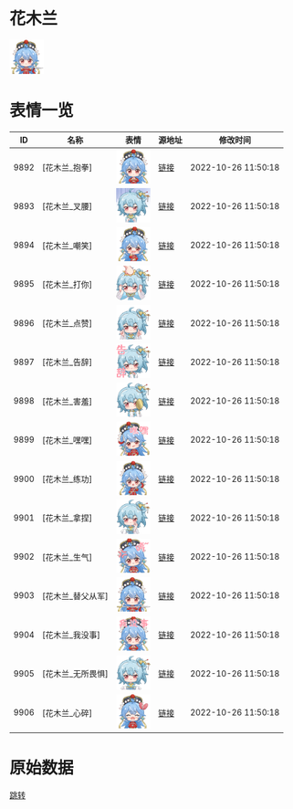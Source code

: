 # 花木兰

<img src="./cover.png" height="60" alt="cover" />

# 表情一览

|ID|名称|表情|源地址|修改时间|
|----|----|----|----|----|
|9892|[花木兰_抱拳]|<img src="./pic/009892_%5B花木兰_抱拳%5D.png" height="60" alt="抱拳"/>|[链接](http://i0.hdslb.com/bfs/emote/40a0d527b40e71878429f0727a7ae3571954b8a5.png)|2022-10-26 11:50:18|
|9893|[花木兰_叉腰]|<img src="./pic/009893_%5B花木兰_叉腰%5D.png" height="60" alt="叉腰"/>|[链接](http://i0.hdslb.com/bfs/emote/67b770685be10e4b43d307ecf2655eed4e1998d2.png)|2022-10-26 11:50:18|
|9894|[花木兰_嘲笑]|<img src="./pic/009894_%5B花木兰_嘲笑%5D.png" height="60" alt="嘲笑"/>|[链接](http://i0.hdslb.com/bfs/emote/89930686e97032b2d856cbb2f9341c0123d9a536.png)|2022-10-26 11:50:18|
|9895|[花木兰_打你]|<img src="./pic/009895_%5B花木兰_打你%5D.png" height="60" alt="打你"/>|[链接](http://i0.hdslb.com/bfs/emote/dd759a913befa7aebae0b7955223c24a814962dc.png)|2022-10-26 11:50:18|
|9896|[花木兰_点赞]|<img src="./pic/009896_%5B花木兰_点赞%5D.png" height="60" alt="点赞"/>|[链接](http://i0.hdslb.com/bfs/emote/55c4df5195ea445fb718ddcc142a01bd21cc02c4.png)|2022-10-26 11:50:18|
|9897|[花木兰_告辞]|<img src="./pic/009897_%5B花木兰_告辞%5D.png" height="60" alt="告辞"/>|[链接](http://i0.hdslb.com/bfs/emote/d69bf862565d3bda220cb38a6cf0b8f4540bbd1c.png)|2022-10-26 11:50:18|
|9898|[花木兰_害羞]|<img src="./pic/009898_%5B花木兰_害羞%5D.png" height="60" alt="害羞"/>|[链接](http://i0.hdslb.com/bfs/emote/0f095031afd5ac90d691dd440b9ee6dc922943fd.png)|2022-10-26 11:50:18|
|9899|[花木兰_嘿嘿]|<img src="./pic/009899_%5B花木兰_嘿嘿%5D.png" height="60" alt="嘿嘿"/>|[链接](http://i0.hdslb.com/bfs/emote/a18c94a4af9ca5227f6eb31be1ba76336c4b4911.png)|2022-10-26 11:50:18|
|9900|[花木兰_练功]|<img src="./pic/009900_%5B花木兰_练功%5D.png" height="60" alt="练功"/>|[链接](http://i0.hdslb.com/bfs/emote/909640f1b1d305c7db034be99af42a96e0f01115.png)|2022-10-26 11:50:18|
|9901|[花木兰_拿捏]|<img src="./pic/009901_%5B花木兰_拿捏%5D.png" height="60" alt="拿捏"/>|[链接](http://i0.hdslb.com/bfs/emote/f511037f24a06961954db29eb84b743073e0ce12.png)|2022-10-26 11:50:18|
|9902|[花木兰_生气]|<img src="./pic/009902_%5B花木兰_生气%5D.png" height="60" alt="生气"/>|[链接](http://i0.hdslb.com/bfs/emote/12599294bbe20812801e5a0f38343dfe25b2a958.png)|2022-10-26 11:50:18|
|9903|[花木兰_替父从军]|<img src="./pic/009903_%5B花木兰_替父从军%5D.png" height="60" alt="替父从军"/>|[链接](http://i0.hdslb.com/bfs/emote/3a95a8412e12068be1c7d49ed387340a275f6d89.png)|2022-10-26 11:50:18|
|9904|[花木兰_我没事]|<img src="./pic/009904_%5B花木兰_我没事%5D.png" height="60" alt="我没事"/>|[链接](http://i0.hdslb.com/bfs/emote/5ee09fdd21ae8da900e5254a90e06756658c276d.png)|2022-10-26 11:50:18|
|9905|[花木兰_无所畏惧]|<img src="./pic/009905_%5B花木兰_无所畏惧%5D.png" height="60" alt="无所畏惧"/>|[链接](http://i0.hdslb.com/bfs/emote/c7a504861df7d15bbff584e0242f7881f66b05cf.png)|2022-10-26 11:50:18|
|9906|[花木兰_心碎]|<img src="./pic/009906_%5B花木兰_心碎%5D.png" height="60" alt="心碎"/>|[链接](http://i0.hdslb.com/bfs/emote/ccb74c958ad21a681a12901f4b0b72394a09dc4d.png)|2022-10-26 11:50:18|

# 原始数据

[跳转](./raw.json)


